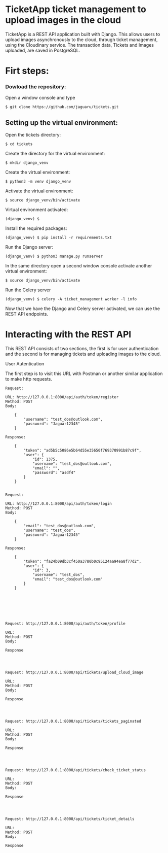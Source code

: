 # TicketApp ticket management to upload images in the cloud

TicketApp is a REST API application built with Django. This allows users to upload images asynchronously to the cloud, through ticket management, using the Cloudinary service. The transaction data, Tickets and Images uploaded, are saved in PostgreSQL.


# Firt steps:


### Dowload the repository:

Open a window console and type

    $ git clone https://github.com/jaguaru/tickets.git


## Setting up the virtual environment:

Open the tickets directory:

    $ cd tickets

Create the directory for the virtual environment:

    $ mkdir django_venv

Create the virtual environment:

    $ python3 -m venv django_venv

Activate the virtual environment:

    $ source django_venv/bin/activate

Virtual environment activated:

    (django_venv) $

Install the required packages:

    (django_venv) $ pip install -r requirements.txt

Run the Django server:

    (django_venv) $ python3 manage.py runserver

In the same directory open a second window console activate another virtual environment:

    $ source django_venv/bin/activate

Run the Celery server

    (django_venv) $ celery -A ticket_management worker -l info

Now that we have the Django and Celery server activated, we can use the REST API endpoints.


# Interacting with the REST API

This REST API consists of two sections, the first is for user authentication and the second is for managing tickets and uploading images to the cloud.

User Autentication

The first step is to visit this URL with Postman or another similar application to make http requests.

    Request:

    URL: http://127.0.0.1:8000/api/auth/token/register
    Method: POST
    Body:

        {
            "username": "test_dos@outlook.com",
            "password": "Jaguar12345"
        }

    Response:

        {
            "token": "ad5b5c5086e5b64d55e35650f769370991b87c9f",
            "user": {
                "id": 1375,
                "username": "test_dos@outlook.com",
                "email": "",
                "password": "asdf4"
            }
        }


    Request:

    URL: http://127.0.0.1:8000/api/auth/token/login
    Method: POST
    Body:

        {
            "email": "test_dos@outlook.com",
            "username": "test_dos",
            "password": "Jaguar12345"
        }
    
    Response:

        {
            "token": "fa24b09db3cf450a3780b0c95124aa94ea8f77d2",
            "user": {
                "id": 3,
                "username": "test_dos",
                "email": "test_dos@outlook.com"
            }
        }

    

    



    Request: http://127.0.0.1:8000/api/auth/token/profile

    URL: 
    Method: POST
    Body:

    Response
    
    
    
    
    Request: http://127.0.0.1:8000/api/tickets/upload_cloud_image

    URL: 
    Method: POST
    Body:

    Response
    
    

    
    Request: http://127.0.0.1:8000/api/tickets/tickets_paginated

    URL: 
    Method: POST
    Body:

    Response
    
    
    

    Request: http://127.0.0.1:8000/api/tickets/check_ticket_status

    URL: 
    Method: POST
    Body:

    Response




    Request: http://127.0.0.1:8000/api/tickets/ticket_details

    URL: 
    Method: POST
    Body:

    Response

    

    

    
    
    
